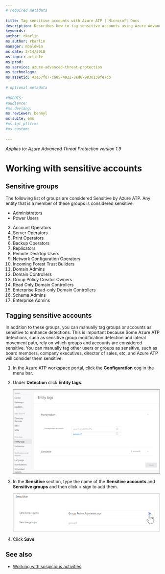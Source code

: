```yaml
---
# required metadata

title: Tag sensitive accounts with Azure ATP | Microsoft Docs
description: Describes how to tag sensitive accounts using Azure Advanced Threat Protection (ATP) 
keywords:
author: rkarlin
ms.author: rkarlin
manager: mbaldwin
ms.date: 2/14/2018
ms.topic: article
ms.prod:
ms.service: azure-advanced-threat-protection
ms.technology:
ms.assetid: 43e57f87-ca85-4922-8ed0-9830139fe7cb

# optional metadata

#ROBOTS:
#audience:
#ms.devlang:
ms.reviewer: bennyl
ms.suite: ems
#ms.tgt_pltfrm:
#ms.custom:

---
```


*Applies to: Azure Advanced Threat Protection version 1.9*



# Working with sensitive accounts

## Sensitive groups

The following list of groups are considered Sensitive by Azure ATP. Any entity that is a member of these groups is considered sensitive:

-	Administrators
-	Power Users
3.	Account Operators
4.	Server Operators
5.	Print Operators
6.	Backup Operators
7.	Replicators
8.	Remote Desktop Users 
9.	Network Configuration Operators 
10.	Incoming Forest Trust Builders
11.	Domain Admins
12.	Domain Controllers
13.	Group Policy Creator Owners 
14.	Read Only Domain Controllers 
15.	Enterprise Read-only Domain Controllers 
16.	Schema Admins 
17.	Enterprise Admins


## Tagging sensitive accounts

In addition to these groups, you can manually tag groups or accounts as sensitive to enhance detections. This is important because Some Azure ATP detections, such as sensitive group modification detection and lateral movement path, rely on which groups and accounts are considered sensitive. You can manually tag other users or groups as sensitive, such as board members, company executives, director of sales, etc, and Azure ATP will consider them sensitive.

1.  In the Azure ATP workspace portal, click the **Configuration** cog in the menu bar.

2.  Under **Detection** click **Entity tags**.

    ![Azure ATP entity tags](media/entity-tags.png)

3.  In the **Sensitive** section, type the name of the **Sensitive accounts** and **Sensitive groups** and then click **+** sign to add them.

    ![Azure ATP sensitive account sample](media/sensitive-account-sample.png)

4. Click **Save**.

    
## See also

- [Working with suspicious activities](working-with-suspicious-activities.md)